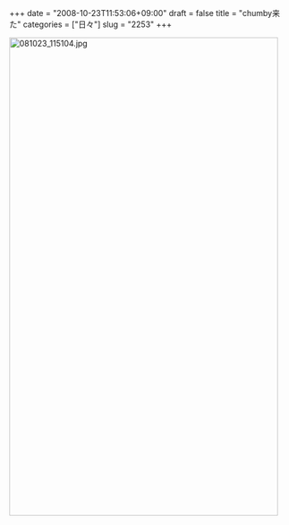 +++
date = "2008-10-23T11:53:06+09:00"
draft = false
title = "chumby来た"
categories = ["日々"]
slug = "2253"
+++

<img alt="081023_115104.jpg" class="pict" height="854" src="http://ieiriblog.img.jugem.jp/20081023_501889.jpg" width="480" />
